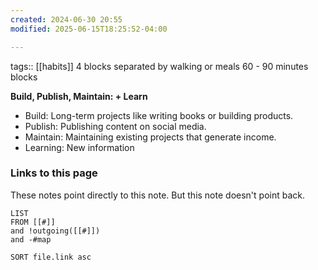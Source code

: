 ```yaml
---
created: 2024-06-30 20:55
modified: 2025-06-15T18:25:52-04:00

---
```

tags:: [[habits]]
4 blocks separated by walking or meals
60 - 90 minutes blocks

**Build, Publish, Maintain: + Learn**
- Build: Long-term projects like writing books or building products.
- Publish: Publishing content on social media.
- Maintain: Maintaining existing projects that generate income.
- Learning: New information


### Links to this page
These notes point directly to this note. But this note doesn't point back.
```dataview
LIST
FROM [[#]]
and !outgoing([[#]])
and -#map

SORT file.link asc
```
